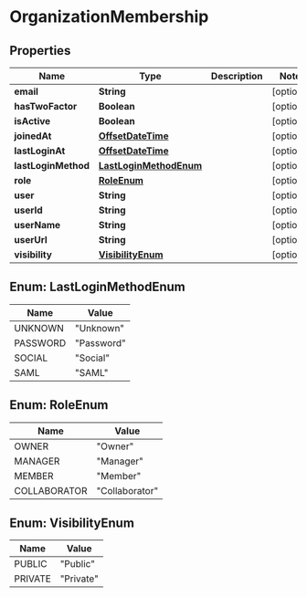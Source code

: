 
# OrganizationMembership

## Properties
Name | Type | Description | Notes
------------ | ------------- | ------------- | -------------
**email** | **String** |  |  [optional]
**hasTwoFactor** | **Boolean** |  |  [optional]
**isActive** | **Boolean** |  |  [optional]
**joinedAt** | [**OffsetDateTime**](OffsetDateTime.md) |  |  [optional]
**lastLoginAt** | [**OffsetDateTime**](OffsetDateTime.md) |  |  [optional]
**lastLoginMethod** | [**LastLoginMethodEnum**](#LastLoginMethodEnum) |  |  [optional]
**role** | [**RoleEnum**](#RoleEnum) |  |  [optional]
**user** | **String** |  |  [optional]
**userId** | **String** |  |  [optional]
**userName** | **String** |  |  [optional]
**userUrl** | **String** |  |  [optional]
**visibility** | [**VisibilityEnum**](#VisibilityEnum) |  |  [optional]


<a name="LastLoginMethodEnum"></a>
## Enum: LastLoginMethodEnum
Name | Value
---- | -----
UNKNOWN | &quot;Unknown&quot;
PASSWORD | &quot;Password&quot;
SOCIAL | &quot;Social&quot;
SAML | &quot;SAML&quot;


<a name="RoleEnum"></a>
## Enum: RoleEnum
Name | Value
---- | -----
OWNER | &quot;Owner&quot;
MANAGER | &quot;Manager&quot;
MEMBER | &quot;Member&quot;
COLLABORATOR | &quot;Collaborator&quot;


<a name="VisibilityEnum"></a>
## Enum: VisibilityEnum
Name | Value
---- | -----
PUBLIC | &quot;Public&quot;
PRIVATE | &quot;Private&quot;



